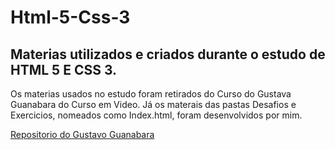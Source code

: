 # Html-5-Css-3

<h2>
Materias utilizados e criados durante o estudo de HTML 5 E CSS 3.
</h2>
Os materias usados no estudo foram retirados do Curso do Gustava Guanabara do Curso em Video.
Já os materais das pastas Desafios e Exercicios, nomeados como Index.html, foram desenvolvidos por mim.

<a href="https://github.com/gustavoguanabara">Repositorio do Gustavo Guanabara</a>
